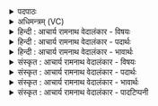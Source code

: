 <details><summary>पदपाठः</summary>

यः। धा꣡र꣢꣯या। पा꣣वक꣡या꣢। प꣣रिप्रस्य꣡न्द꣢ते। प꣣रि। प्रस्य꣡न्द꣢ते। सु꣣तः꣢। इ꣡न्दुः꣢꣯। अ꣡श्वः꣢꣯। न। कृ꣡त्व्यः꣢꣯। ६९८।
</details>

<details><summary>अधिमन्त्रम् (VC)</summary>

- पवमानः सोमः
- अन्धीगुः श्यावाश्विः
- गायत्री
- षड्जः
</details>

<details><summary>हिन्दी : आचार्य रामनाथ वेदालंकार - विषयः</summary>

अगले मन्त्र में ज्ञान,कर्म और उपासना से मिलनेवाले आनन्द का वर्णन है।
</details>

<details><summary>हिन्दी : आचार्य रामनाथ वेदालंकार - पदार्थः</summary>

पदार्थान्वयभाषाः -  (सुतः) उत्पन्न किया गया (यः) जो (पावकया) पवित्र करनेवाली (धारया) धारा के साथ (परिप्रस्यन्दते) चारों ओर बहता है, वह (इन्दुः) ज्ञान, कर्म और उपासना से मिलनेवाला आनन्द (कृत्व्यः) संग्राम में कुशल (अश्वः न) घोड़े के समान (कृत्व्यः) कृतार्थ करनेवाला होता है ॥२॥ इस मन्त्र में श्लिष्टोपमालङ्कार है ॥२॥
</details>

<details><summary>हिन्दी : आचार्य रामनाथ वेदालंकार - भावार्थः</summary>

भावार्थभाषाः -  वे लोग धन्य हैं, जो ज्ञान, कर्म और उपासना से प्राप्त होनेवाले अगाध आनन्द का अनुभव करते हैं ॥२॥
</details>

<details><summary>संस्कृत : आचार्य रामनाथ वेदालंकार - विषयः</summary>

अथ ज्ञानकर्मोपासनाजन्यमानन्दं वर्णयति।
</details>

<details><summary>संस्कृत : आचार्य रामनाथ वेदालंकार - पदार्थः</summary>

पदार्थान्वयभाषाः -  (सुतः) निष्पादितः (यः) यः (पावकया) पवित्रतादायिन्या (धारया) प्रवाहसन्तत्या (परिप्रस्यन्दते) सर्वतः प्रवहति, सः (इन्दुः) ज्ञानकर्मोपासनाजन्यः आनन्दः (कृत्व्यः) संग्रामकर्मणि कुशलः (अश्वः न) तुरगः इव (कृत्व्यः२) कृतार्थयिता भवति। [कृत्वी इति कर्मनाम, निघं० २।१, तत्र साधुः कृत्व्यः। साध्वर्थे यत्।] ॥२॥ अत्र श्लिष्टोपमालङ्कारः ॥२॥
</details>

<details><summary>संस्कृत : आचार्य रामनाथ वेदालंकार - भावार्थः</summary>

भावार्थभाषाः -  धन्याः खलु ते ये ज्ञानकर्मोपासनाजन्यं प्रचुरमानन्दमनुभवन्ति ॥२॥
</details>

<details><summary>संस्कृत : आचार्य रामनाथ वेदालंकार - पादटिप्पनी</summary>

टिप्पणी:   १. ऋ० ९।१०१।२ २. कृत्व्यः कृतिमान् वेगवानित्यर्थः—इति वि०। कर्मणि साधुः—इति सा०। कृत्व्यान् कर्मसु साधून्—इति ऋ० १।१२१।७ भाष्ये द०।
</details>